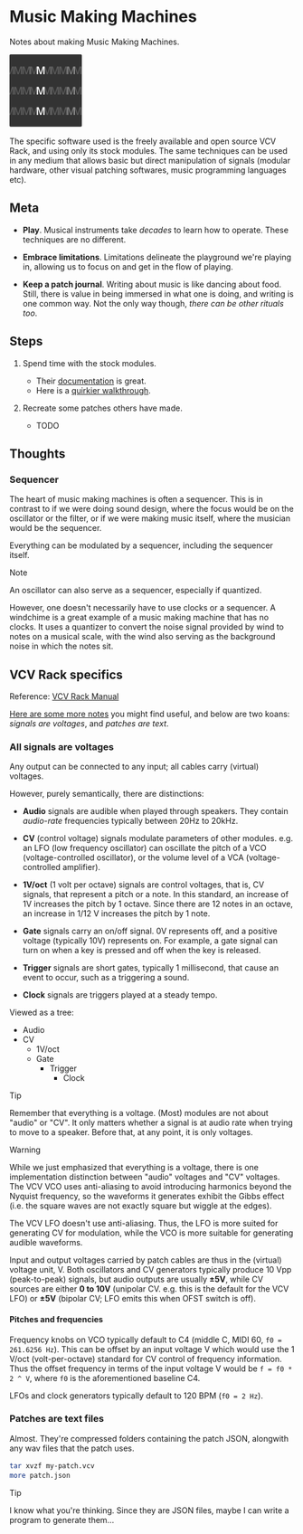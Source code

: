 # Music Making Machines

Notes about making Music Making Machines.

<img src="assets/i/icon-rounded.png" width="128">

The specific software used is the freely available and open source VCV Rack, and
using only its stock modules. The same techniques can be used in any medium that
allows basic but direct manipulation of signals (modular hardware, other visual
patching softwares, music programming languages etc).

## Meta

- **Play**. Musical instruments take <i>decades</i> to learn how to
  operate. These techniques are no different.

- **Embrace limitations**. Limitations delineate the playground we're playing
  in, allowing us to focus on and get in the flow of playing.

- **Keep a patch journal**. Writing about music is like dancing about food.
  Still, there is value in being immersed in what one is doing, and writing is
  one common way. Not the only way though, _there can be other rituals too_.

## Steps

1. Spend time with the stock modules.
    - Their [documentation](https://vcvrack.com/Free) is great.
    - Here is a [quirkier walkthrough](modules/README.md).

2. Recreate some patches others have made.
    - TODO

## Thoughts

### Sequencer

The heart of music making machines is often a sequencer. This is in contrast to
if we were doing sound design, where the focus would be on the oscillator or the
filter, or if we were making music itself, where the musician would be the sequencer.

Everything can be modulated by a sequencer, including the sequencer itself.

> [!NOTE]
>
> An oscillator can also serve as a sequencer, especially if quantized.

However, one doesn't necessarily have to use clocks or a sequencer. A windchime
is a great example of a music making machine that has no clocks. It uses a
quantizer to convert the noise signal provided by wind to notes on a musical
scale, with the wind also serving as the background noise in which the notes
sit.

## VCV Rack specifics

Reference: [VCV Rack Manual](https://vcvrack.com/manual/)

[Here are some more notes](rack/README.md) you might find useful, and below are
two koans: _signals are voltages_, and _patches are text_.

### All signals are voltages

Any output can be connected to any input; all cables carry (virtual) voltages.

However, purely semantically, there are distinctions:

- **Audio** signals are audible when played through speakers. They contain
  _audio-rate_ frequencies typically between 20Hz to 20kHz.

- **CV** (control voltage) signals modulate parameters of other modules. e.g. an
  LFO (low frequency oscillator) can oscillate the pitch of a VCO
  (voltage-controlled oscillator), or the volume level of a VCA
  (voltage-controlled amplifier).

- **1V/oct** (1 volt per octave) signals are control voltages, that is, CV
  signals, that represent a pitch or a note. In this standard, an increase of 1V
  increases the pitch by 1 octave. Since there are 12 notes in an octave, an
  increase in 1/12 V increases the pitch by 1 note.

- **Gate** signals carry an on/off signal. 0V represents off, and a positive
  voltage (typically 10V) represents on. For example, a gate signal can turn on
  when a key is pressed and off when the key is released.

- **Trigger** signals are short gates, typically 1 millisecond, that cause an
  event to occur, such as a triggering a sound.

- **Clock** signals are triggers played at a steady tempo.

Viewed as a tree:

- Audio
- CV
  - 1V/oct
  - Gate
    - Trigger
      - Clock

> [!TIP]
>
> Remember that everything is a voltage. (Most) modules are not about "audio" or
> "CV". It only matters whether a signal is at audio rate when trying to move to
> a speaker. Before that, at any point, it is only voltages.

> [!WARNING]
>
> While we just emphasized that everything is a voltage, there is one
> implementation distinction between "audio" voltages and "CV" voltages. The VCV
> VCO uses anti-aliasing to avoid introducing harmonics beyond the Nyquist
> frequency, so the waveforms it generates exhibit the Gibbs effect (i.e. the
> square waves are not exactly square but wiggle at the edges).
>
> The VCV LFO doesn't use anti-aliasing. Thus, the LFO is more suited for
> generating CV for modulation, while the VCO is more suitable for generating
> audible waveforms.

Input and output voltages carried by patch cables are thus in the (virtual)
voltage unit, V. Both oscillators and CV generators typically produce 10 Vpp
(peak-to-peak) signals, but audio outputs are usually **±5V**, while CV sources
are either **0 to 10V** (unipolar CV. e.g. this is the default for the VCV LFO)
or **±5V** (bipolar CV; LFO emits this when OFST switch is off).

#### Pitches and frequencies

Frequency knobs on VCO typically default to C4 (middle C, MIDI 60, `f0 =
261.6256 Hz`). This can be offset by an input voltage V which would use the 1
V/oct (volt-per-octave) standard for CV control of frequency information. Thus
the offset frequency in terms of the input voltage V would be `f = f0 * 2 ^ V`,
where `f0` is the aforementioned baseline C4.

LFOs and clock generators typically default to 120 BPM (`f0 = 2 Hz`).

### Patches are text files

Almost. They're compressed folders containing the patch JSON, alongwith any wav
files that the patch uses.

```sh
tar xvzf my-patch.vcv
more patch.json
```

> [!TIP]
>
> I know what you're thinking. Since they are JSON files, maybe I can write a
> program to generate them...
